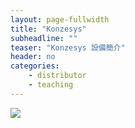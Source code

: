 ```yaml
---
layout: page-fullwidth
title: "Konzesys"
subheadline: ""
teaser: "Konzesys 設備簡介"
header: no
categories:
    - distributor
    - teaching
---
```

<img src="/images/knozesys.png" />
